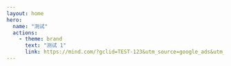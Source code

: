 ```yaml
---
layout: home
hero:
  name: "测试"
  actions:
    - theme: brand
      text: "测试 1"
      link: https://mind.com/?gclid=TEST-123&utm_source=google_ads&utm_medium=cpc&utm_campaign=test-campaign
---
```

